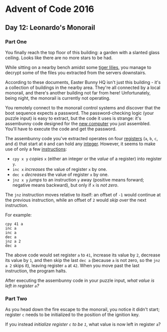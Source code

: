 # Advent of Code 2016

## Day 12: Leonardo's Monorail

### Part One

You finally reach the top floor of this building: a garden with a slanted glass
ceiling.  Looks like there are no more stars to be had.

While sitting on a nearby bench amidst some [tiger lilies][1], you manage to
decrypt some of the files you extracted from the servers downstairs.

[1]: https://www.google.com/search?q=tiger+lilies&tbm=isch

According to these documents, Easter Bunny HQ isn't just this building - it's a
collection of buildings in the nearby area.  They're all connected by a local
monorail, and there's another building not far from here!  Unfortunately, being
night, the monorail is currently not operating.

You remotely connect to the monorail control systems and discover that the boot
sequence expects a password.  The password-checking logic (your puzzle input)
is easy to extract, but the code it uses is strange: it's assembunny code
designed for the [new computer][2] you just assembled.  You'll have to execute
the code and get the password.

[2]: https://adventofcode.com/2016/day/11

The assembunny code you've extracted operates on four [registers][3] (`a`, `b`, `c`, and
`d`) that start at `0` and can hold any [integer][4].  However, it seems to make use of
only a few [instructions][5]:

[3]: https://en.wikipedia.org/wiki/Processor_register
[4]: https://en.wikipedia.org/wiki/Integer
[5]: https://en.wikipedia.org/wiki/Instruction_set

- `cpy x y` *copies* `x` (either an integer or the *value* of a register) into
  register `y`.
- `inc x` *increases* the value of register `x` by one.
- `dec x` *decreases* the value of register `x` by one.
- `jnz x y` *jumps* to an instruction `y` away (positive means forward;
  negative means backward), but only if `x` is *not zero*.

The `jnz` instruction moves relative to itself: an offset of `-1` would
continue at the previous instruction, while an offset of `2` would *skip over*
the next instruction.

For example:

```
cpy 41 a
inc a
inc a
dec a
jnz a 2
dec a
```

The above code would set register `a` to `41`, increase its value by `2`,
decrease its value by `1`, and then skip the last `dec a` (because `a` is not
zero, so the `jnz a 2` skips it), leaving register `a` at `42`.  When you move
past the last instruction, the program halts.

After executing the assembunny code in your puzzle input, *what value is left
in register `a`?*

### Part Two

As you head down the fire escape to the monorail, you notice it didn't start;
register `c` needs to be initialized to the position of the ignition key.

If you instead *initialize register `c` to be `1`*, what value is now left in
register `a`?
